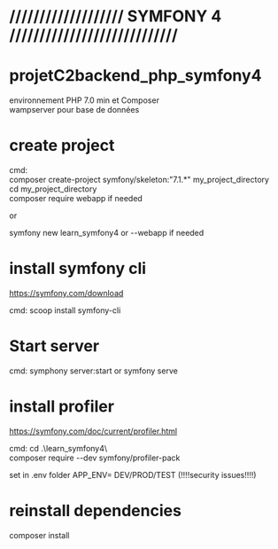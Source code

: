 # /////////////////// SYMFONY 4 ////////////////////////////

# projetC2backend_php_symfony4

environnement PHP 7.0 min et  Composer  
wampserver  pour base de données

# create project

cmd:  
composer create-project symfony/skeleton:"7.1.*" my_project_directory  
cd my_project_directory  
composer require webapp  if needed

or 

symfony new learn_symfony4 or --webapp   if needed  


# install symfony cli

https://symfony.com/download

cmd: scoop install symfony-cli

# Start server

cmd: symphony server:start or symfony serve

# install profiler

https://symfony.com/doc/current/profiler.html

cmd: cd .\learn_symfony4\   
composer require --dev symfony/profiler-pack
 

set in .env folder  APP_ENV= DEV/PROD/TEST   (!!!!security issues!!!!)

# reinstall dependencies

composer install


